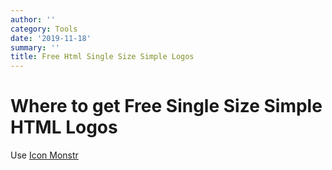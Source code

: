 ```yaml
---
author: ''
category: Tools
date: '2019-11-18'
summary: ''
title: Free Html Single Size Simple Logos
---
```

# Where to get Free Single Size Simple HTML Logos

Use [Icon Monstr](https://iconmonstr.com)
